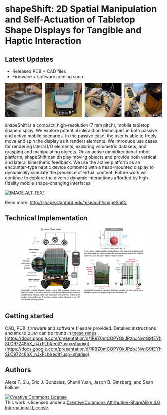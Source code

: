 # shapeShift: 2D Spatial Manipulation and Self-Actuation of Tabletop Shape Displays for Tangible and Haptic Interaction 

## Latest Updates
- Released PCB + CAD files
- Firmware + software coming soon

![Teaser](/Images/teaserFig.png)

shapeShift is a compact, high-resolution (7 mm pitch), mobile tabletop shape display. We explore potential interaction techniques in both passive and active mobile scenarios. In the passive case, the user is able to freely move and spin the display as it renders elements. We introduce use cases for rendering lateral I/O elements, exploring volumetric datasets, and grasping and manipulating objects. On an active omnidirectional-robot platform, shapeShift can display moving objects and provide both vertical and lateral kinesthetic feedback. We use the active platform as an encounter-type haptic device combined with a head-mounted display to dynamically simulate the presence of virtual content. Future work will continue to explore the diverse dynamic interactions afforded by high-fidelity mobile shape-changing interfaces. 

[![IMAGE ALT TEXT]()](https://www.youtube.com/embed/Z6LSsJoDdtY "shapeShift")

Read more: http://shape.stanford.edu/research/shapeShift/

## Technical Implementation
<p align="center">
<img src="Images/technicalImplementation-01.png" alt="exploded" width="400">
</p>

## Getting started

CAD, PCB, firmware and software files are provided. Detailed instructions and link to BOM can be found in [these slides](https://docs.google.com/presentation/d/1R9Z0mCOPYOkJPzbJNwtG9fEYhSLC97248hX_nJxPLbI/edit?usp=sharing): [https://docs.google.com/presentation/d/1R9Z0mCOPYOkJPzbJNwtG9fEYhSLC97248hX_nJxPLbI/edit?usp=sharing](https://docs.google.com/presentation/d/1R9Z0mCOPYOkJPzbJNwtG9fEYhSLC97248hX_nJxPLbI/edit?usp=sharing)

## Authors
Alexa F. Siu, Eric J. Gonzalez, Shenli Yuan, Jason B. Ginsberg, and Sean Follmer

<a rel="license" href="http://creativecommons.org/licenses/by-sa/4.0/"><img alt="Creative Commons License" style="border-width:0" src="https://i.creativecommons.org/l/by-sa/4.0/88x31.png" /></a><br />This work is licensed under a <a rel="license" href="http://creativecommons.org/licenses/by-sa/4.0/">Creative Commons Attribution-ShareAlike 4.0 International License</a>.